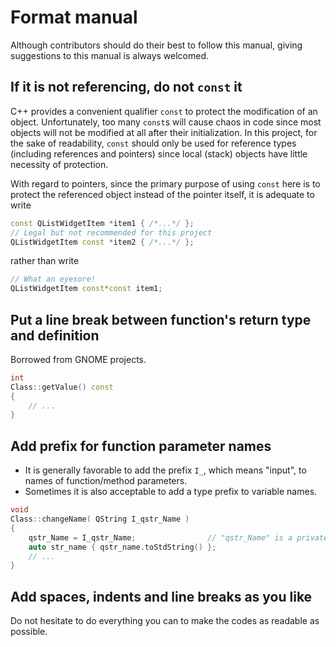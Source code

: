 # Format manual

Although contributors should do their best to follow this manual, giving suggestions to this manual is always welcomed.

## If it is not referencing, do not `const` it

C++ provides a convenient qualifier `const` to protect the modification of an object.
Unfortunately, too many `const`s will cause chaos in code since most objects will not be modified at all after their initialization.
In this project,
for the sake of readability,
`const` should only be used for reference types (including references and pointers) since local (stack) objects have little necessity of protection.

With regard to pointers,
since the primary purpose of using `const` here is to protect the referenced object instead of the pointer itself,
it is adequate to write

```cpp
const QListWidgetItem *item1 { /*...*/ };
// Legal but not recommended for this project
QListWidgetItem const *item2 { /*...*/ };
``` 
rather than write
```cpp
// What an eyesore!
QListWidgetItem const*const item1;
```

## Put a line break between function's return type and definition

Borrowed from GNOME projects.

```cpp
int
Class::getValue() const
{
    // ...
}
```

## Add prefix for function parameter names

- It is generally favorable to add the prefix `I_`, which means "input", to names of function/method parameters.
- Sometimes it is also acceptable to add a type prefix to variable names.

```cpp
void
Class::changeName( QString I_qstr_Name )
{
    qstr_Name = I_qstr_Name;                // "qstr_Name" is a private member
    auto str_name { qstr_name.toStdString() };
    // ...
}
```

## Add spaces, indents and line breaks as you like

Do not hesitate to do everything you can to make the codes as readable as possible.